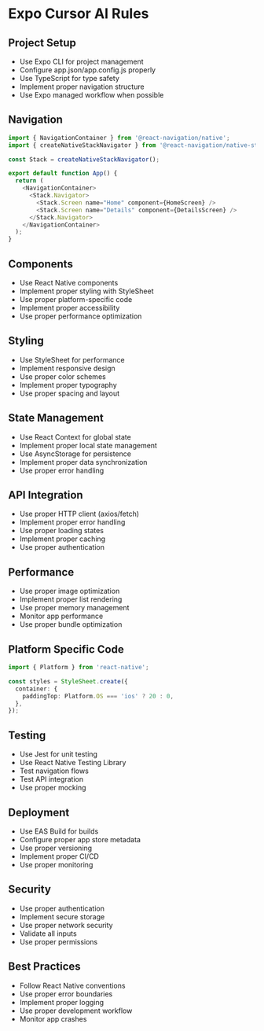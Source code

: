 # Expo Cursor AI Rules

## Project Setup

- Use Expo CLI for project management
- Configure app.json/app.config.js properly
- Use TypeScript for type safety
- Implement proper navigation structure
- Use Expo managed workflow when possible

## Navigation

```typescript
import { NavigationContainer } from '@react-navigation/native';
import { createNativeStackNavigator } from '@react-navigation/native-stack';

const Stack = createNativeStackNavigator();

export default function App() {
  return (
    <NavigationContainer>
      <Stack.Navigator>
        <Stack.Screen name="Home" component={HomeScreen} />
        <Stack.Screen name="Details" component={DetailsScreen} />
      </Stack.Navigator>
    </NavigationContainer>
  );
}
```

## Components

- Use React Native components
- Implement proper styling with StyleSheet
- Use proper platform-specific code
- Implement proper accessibility
- Use proper performance optimization

## Styling

- Use StyleSheet for performance
- Implement responsive design
- Use proper color schemes
- Implement proper typography
- Use proper spacing and layout

## State Management

- Use React Context for global state
- Implement proper local state management
- Use AsyncStorage for persistence
- Implement proper data synchronization
- Use proper error handling

## API Integration

- Use proper HTTP client (axios/fetch)
- Implement proper error handling
- Use proper loading states
- Implement proper caching
- Use proper authentication

## Performance

- Use proper image optimization
- Implement proper list rendering
- Use proper memory management
- Monitor app performance
- Use proper bundle optimization

## Platform Specific Code

```typescript
import { Platform } from 'react-native';

const styles = StyleSheet.create({
  container: {
    paddingTop: Platform.OS === 'ios' ? 20 : 0,
  },
});
```

## Testing

- Use Jest for unit testing
- Use React Native Testing Library
- Test navigation flows
- Test API integration
- Use proper mocking

## Deployment

- Use EAS Build for builds
- Configure proper app store metadata
- Use proper versioning
- Implement proper CI/CD
- Use proper monitoring

## Security

- Use proper authentication
- Implement secure storage
- Use proper network security
- Validate all inputs
- Use proper permissions

## Best Practices

- Follow React Native conventions
- Use proper error boundaries
- Implement proper logging
- Use proper development workflow
- Monitor app crashes